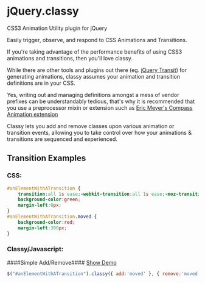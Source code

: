 jQuery.classy
=============

CSS3 Animation Utility plugin for jQuery

Easily trigger, observe, and respond to CSS Animations and Transitions.

If you're taking advantage of the performance benefits of using CSS3 animations and transitions, then you'll love classy.

While there are other tools and plugins out there (eg. [jQuery Transit](https://github.com/rstacruz/jquery.transit)) for generating animations, classy assumes your animation and transition definitions are in your CSS.

Yes, writing out and managing definitions amongst a mess of vendor prefixes can be understandably tedious, that's why it is recommended that you use a preprocessor mixin or extension such as [Eric Meyer's Compass Animation extension](https://github.com/ericam/compass-animation)

Classy lets you add and remove classes upon various animation or transition events, allowing you to take control over how your animations & transitions are sequenced and experienced.

## Transition Examples ##

### CSS: ###

```css
#anElementWithATransition {
    transition:all 1s ease;-webkit-transition:all 1s ease;-moz-transition:all 1s ease;-o-transition:all 1s ease;-ms-transition:all 1s ease;
    background-color:green;
    margin-left:0px;
}
#anElementWithATransition.moved {
    background-color:red;
    margin-left:300px;
}​
```

### Classy/Javascript: ###
####Simple Add/Remove####
[Show Demo](http://jsfiddle.net/adamco/3jKCe/2/)
```javascript
$("#anElementWithATransition").classy({ add:'moved' }, { remove:'moved' });
```